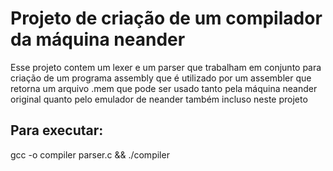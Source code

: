# Projeto de criação de um compilador da máquina neander
Esse projeto contem um lexer e um parser que trabalham em conjunto para criação de um programa assembly que é utilizado por um assembler que retorna um arquivo .mem que pode ser usado tanto pela máquina neander original quanto pelo emulador de neander também incluso neste projeto
## Para executar:
gcc -o compiler parser.c && ./compiler
